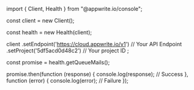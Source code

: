 import { Client,  Health } from "@appwrite.io/console";

const client = new Client();

const health = new Health(client);

client
    .setEndpoint('https://cloud.appwrite.io/v1') // Your API Endpoint
    .setProject('5df5acd0d48c2') // Your project ID
;

const promise = health.getQueueMails();

promise.then(function (response) {
    console.log(response); // Success
}, function (error) {
    console.log(error); // Failure
});
